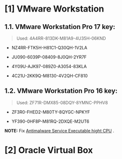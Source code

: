 

# [1] VMware Workstation

## 1.1. VMware Workstation Pro 17 key:

>Used: 4A4RR-813DK-M81A9-4U35H-06KND

* NZ4RR-FTK5H-H81C1-Q30QH-1V2LA

* JU090-6039P-08409-8J0QH-2YR7F

* 4Y09U-AJK97-089Z0-A3054-83KLA

* 4C21U-2KK9Q-M8130-4V2QH-CF810


## 1.2. VMware Workstation Pro 16 key:

>Used: ZF71R-DMX85-08DQY-8YMNC-PPHV8

* ZF3R0-FHED2-M80TY-8QYGC-NPKYF

* YF390-0HF8P-M81RQ-2DXQE-M2UT6

**NOTE:** Fix [Antimalware Service Executable hight CPU](https://www.freecodecamp.org/news/what-is-antimalware-service-executable-why-is-it-high-cpu-disk-usage/#:~:text=Antimalware%20service%20executable%20is%20a%20Windows%20Security%20process%20that%20executes,programs%20from%20time%20to%20time.) .

# [2] Oracle Virtual Box


